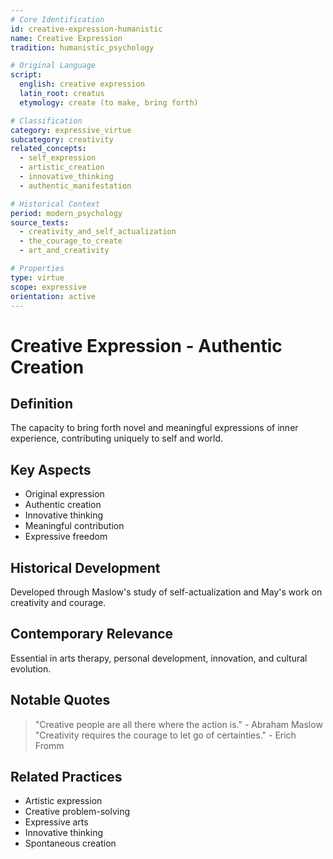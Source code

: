 ```yaml
---
# Core Identification
id: creative-expression-humanistic
name: Creative Expression
tradition: humanistic_psychology

# Original Language
script:
  english: creative expression
  latin_root: creatus
  etymology: create (to make, bring forth)

# Classification
category: expressive_virtue
subcategory: creativity
related_concepts:
  - self_expression
  - artistic_creation
  - innovative_thinking
  - authentic_manifestation

# Historical Context
period: modern_psychology
source_texts:
  - creativity_and_self_actualization
  - the_courage_to_create
  - art_and_creativity

# Properties
type: virtue
scope: expressive
orientation: active
---
```


# Creative Expression - Authentic Creation

## Definition
The capacity to bring forth novel and meaningful expressions of inner experience, contributing uniquely to self and world.

## Key Aspects
- Original expression
- Authentic creation
- Innovative thinking
- Meaningful contribution
- Expressive freedom

## Historical Development
Developed through Maslow's study of self-actualization and May's work on creativity and courage.

## Contemporary Relevance
Essential in arts therapy, personal development, innovation, and cultural evolution.

## Notable Quotes
> "Creative people are all there where the action is." - Abraham Maslow
> "Creativity requires the courage to let go of certainties." - Erich Fromm

## Related Practices
- Artistic expression
- Creative problem-solving
- Expressive arts
- Innovative thinking
- Spontaneous creation